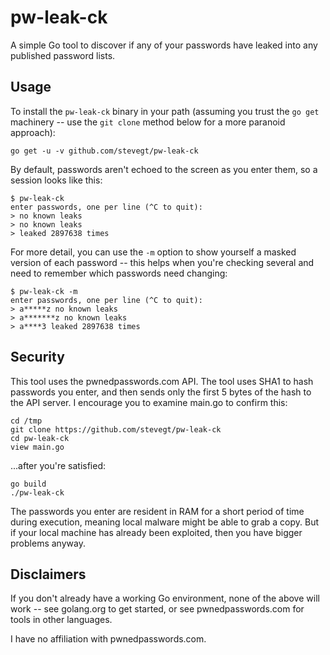 # pw-leak-ck

A simple Go tool to discover if any of your passwords have leaked into
any published password lists.  

## Usage

To install the `pw-leak-ck` binary in your path (assuming you trust
the `go get` machinery -- use the `git clone` method below for a more
paranoid approach):

`go get -u -v github.com/stevegt/pw-leak-ck`

By default, passwords aren't echoed to the screen as you enter them, so a session looks like this:

```
$ pw-leak-ck 
enter passwords, one per line (^C to quit):
> no known leaks
> no known leaks
> leaked 2897638 times
```

For more detail, you can use the `-m` option to show yourself a masked
version of each password -- this helps when you're checking several
and need to remember which passwords need changing: 

```
$ pw-leak-ck -m
enter passwords, one per line (^C to quit):
> a*****z no known leaks
> a*******z no known leaks
> a****3 leaked 2897638 times
```

## Security

This tool uses the pwnedpasswords.com API.  The tool uses SHA1 to hash
passwords you enter, and then sends only the first 5 bytes of the hash
to the API server.  I encourage you to examine main.go to confirm
this:

```
cd /tmp
git clone https://github.com/stevegt/pw-leak-ck
cd pw-leak-ck
view main.go
```

...after you're satisfied:

```
go build
./pw-leak-ck
```

The passwords you enter are resident in RAM for a short period of time
during execution, meaning local malware might be able to grab a copy.
But if your local machine has already been exploited, then you have
bigger problems anyway.  

## Disclaimers

If you don't already have a working Go environment, none of the above
will work -- see golang.org to get started, or see pwnedpasswords.com
for tools in other languages.  

I have no affiliation with pwnedpasswords.com.
